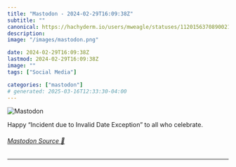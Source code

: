 ```yaml
---
title: "Mastodon - 2024-02-29T16:09:38Z"
subtitle: ""
canonical: https://hachyderm.io/users/mweagle/statuses/112015637089002164
description:
image: "/images/mastodon.png"

date: 2024-02-29T16:09:38Z
lastmod: 2024-02-29T16:09:38Z
image: ""
tags: ["Social Media"]

categories: ["mastodon"]
# generated: 2025-03-16T12:33:30-04:00
---
```

![Mastodon](/images/mastodon.png)

<p>Happy “Incident due to Invalid Date Exception” to all who celebrate.</p>


###### [Mastodon Source 🐘](https://hachyderm.io/@mweagle/112015637089002164)

___
